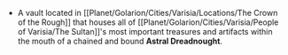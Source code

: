 - A vault located in [[Planet/Golarion/Cities/Varisia/Locations/The Crown of the Rough]] that houses all of [[Planet/Golarion/Cities/Varisia/People of Varisia/The Sultan]]'s most important treasures and artifacts within the mouth of a chained and bound **Astral Dreadnought**.